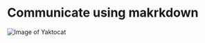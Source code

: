# Communicate using makrkdown

![Image of Yaktocat](https://octodex.github.com/images/yaktocat.png)
